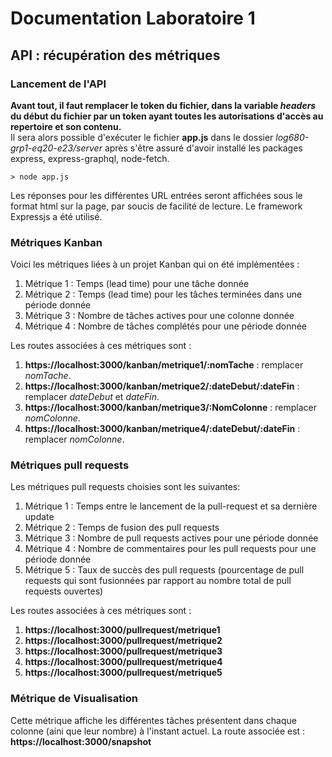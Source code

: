 # Documentation Laboratoire 1

## API : récupération des métriques

### Lancement de l'API

__Avant tout, il faut remplacer le token du fichier, dans la variable *headers* du début du fichier par un token ayant toutes les autorisations d'accès au repertoire et son contenu.__  
Il sera alors possible d'exécuter le fichier __app.js__ dans le dossier *log680-grp1-eq20-e23/server* après s'être assuré d'avoir installé les packages express, express-graphql, node-fetch.

` > node app.js `

Les réponses pour les différentes URL entrées seront affichées sous le format html sur la page, par soucis de facilité de lecture. Le framework Expressjs a été utilisé.



### Métriques Kanban

Voici les métriques liées à un projet Kanban qui on été implémentées : 
1. Métrique 1 : Temps (lead time) pour une tâche donnée
2. Métrique 2 : Temps (lead time) pour les tâches terminées dans une période donnée
3. Métrique 3 : Nombre de tâches actives pour une colonne donnée
4. Métrique 4 : Nombre de tâches complétés pour une période donnée

Les routes associées à ces métriques sont :  
1. __https://localhost:3000/kanban/metrique1/:nomTache__ : remplacer *nomTache*.
2. __https://localhost:3000/kanban/metrique2/:dateDebut/:dateFin__ : remplacer *dateDebut* et *dateFin*.
3. __https://localhost:3000/kanban/metrique3/:NomColonne__ : remplacer *nomColonne*.
4. __https://localhost:3000/kanban/metrique4/:dateDebut/:dateFin__ : remplacer *nomColonne*.



### Métriques pull requests

Les métriques pull requests choisies sont les suivantes:
1. Métrique 1 : Temps entre le lancement de la pull-request et sa dernière update
2. Métrique 2 : Temps de fusion des pull requests
3. Métrique 3 : Nombre de pull requests actives pour une période donnée
4. Métrique 4 : Nombre de commentaires pour les pull requests pour une période donnée
5. Métrique 5 : Taux de succès des pull requests (pourcentage de pull requests qui sont fusionnées par rapport au nombre total de pull requests ouvertes)

Les routes associées à ces métriques sont :  
1. __https://localhost:3000/pullrequest/metrique1__ 
2. __https://localhost:3000/pullrequest/metrique2__
3. __https://localhost:3000/pullrequest/metrique3__
4. __https://localhost:3000/pullrequest/metrique4__
5. __https://localhost:3000/pullrequest/metrique5__  



### Métrique de Visualisation

Cette métrique affiche les différentes tâches présentent dans chaque colonne (aini que leur nombre) à l'instant actuel. La route associée est : __https://localhost:3000/snapshot__
